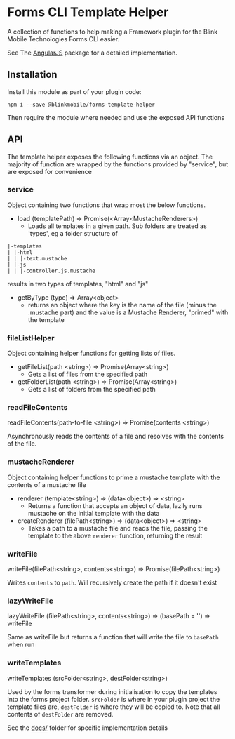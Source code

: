 # Forms CLI Template Helper

A collection of functions to help making a Framework plugin for the Blink Mobile Technologies Forms CLI easier.

See The [AngularJS](../bm-plugin-forms-angularjs) package for a detailed implementation.

## Installation

Install this module as part of your plugin code:

```
npm i --save @blinkmobile/forms-template-helper
```

Then require the module where needed and use the exposed API functions

## API

The template helper exposes the following functions via an object. The majority of function are wrapped by the functions provided by "service", but are exposed for convenience

### service <a id="service"></a>

Object containing two functions that wrap most the below functions.

- load (templatePath) => Promise(&lt;Array&lt;MustacheRenderers>)
    - Loads all templates in a given path. Sub folders are treated as 'types', eg a folder structure of
```
|-templates
| |-html
| | |-text.mustache
| |-js
| | |-controller.js.mustache
```

results in two types of templates, "html" and "js"

- getByType (type) => Array&lt;object>
    - returns an object where the key is the name of the file (minus the .mustache part) and the value is a Mustache Renderer, "primed" with the template

### fileListHelper <a id="fileListHelper"></a>

Object containing helper functions for getting lists of files.

- getFileList(path &lt;string>) => Promise(Array&lt;string>)
    - Gets a list of files from the specified path
- getFolderList(path &lt;string>) => Promise(Array&lt;string>)
    - Gets a list of folders from the specified path

### readFileContents <a id="readFileContents"></a>

readFileContents(path-to-file &lt;string>) => Promise(contents &lt;string>)

Asynchronously reads the contents of a file and resolves with the contents of the file.

### mustacheRenderer <a id="mustacheRenderer"></a>

Object containing helper functions to prime a mustache template with the contents of a mustache file

- renderer (template&lt;string>) => (data&lt;object>) => &lt;string>
    - Returns a function that accepts an object of data, lazily runs mustache on the initial template with the data
- createRenderer (filePath&lt;string>) => (data&lt;object>) => &lt;string>
    - Takes a path to a mustache file and reads the file, passing the template to the above `renderer` function, returning the result



### writeFile <a id="writeFile"></a>

writeFile(filePath&lt;string>, contents&lt;string>) => Promise(filePath&lt;string>)

Writes `contents` to `path`. Will recursively create the path if it doesn't exist

### lazyWriteFile <a id="lazyWriteFile"></a>

lazyWriteFile (filePath&lt;string>, contents&lt;string>) => (basePath = '') => writeFile

Same as writeFile but returns a function that will write the file to `basePath` when run

### writeTemplates <a id="writeTemplates"></a>

writeTemplates (srcFolder&lt;string>, destFolder&lt;string>)

Used by the forms transformer during initialisation to copy the templates into the forms project folder.
`srcFolder` is where in your plugin project the template files are, `destFolder` is where they will be copied to. Note that all contents of `destFolder` are removed.

See the [docs/](docs/) folder for specific implementation details

